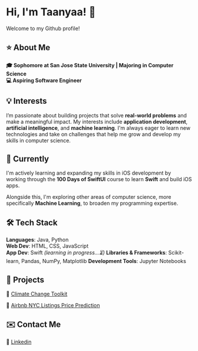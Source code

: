# Hi, I'm Taanyaa! 👋

Welcome to my Github profile!

## ⭐️ About Me
**🎓 Sophomore at San Jose State University | Majoring in Computer Science**    
**💻 Aspiring Software Engineer**  

## 💡 Interests
I’m passionate about building projects that solve **real-world problems** and make a meaningful impact. My interests include **application development**, **artificial intelligence**, and **machine learning**. I'm always eager to learn new technologies and take on challenges that help me grow and develop my skills in computer science. 

## 🌱 Currently
I'm actively learning and expanding my skills in iOS development by working through the **100 Days of SwiftUI** course to learn **Swift** and build iOS apps.

Alongside this, I'm exploring other areas of computer science, more specifically **Machine Learning**, to broaden my programming expertise.

## 🛠️ Tech Stack
**Languages**: Java, Python   
**Web Dev**: HTML, CSS, JavaScript  
**App Dev**: Swift _(learning in progress...⏳)_
**Libraries & Frameworks**: Scikit-learn, Pandas, NumPy, Matplotlib
**Development Tools**: Jupyter Notebooks

## 📁 Projects
🔗 [Climate Change Toolkit](https://github.com/taanyaaharidassprasad06/climate_toolkit)

🔗 [Airbnb NYC Listings Price Prediction](https://github.com/taanyaaharidassprasad06/airbnb-price-prediction)

## ✉️ Contact Me
🔗 [Linkedin](https://www.linkedin.com/in/taanyaa-hp)



<!--
**taanyaaharidassprasad06/taanyaaharidassprasad06** is a ✨ _special_ ✨ repository because its `README.md` (this file) appears on your GitHub profile.

Here are some ideas to get you started:

- 🔭 I’m currently working on ...
- 🌱 I’m currently learning ...
- 👯 I’m looking to collaborate on ...
- 🤔 I’m looking for help with ...
- 💬 Ask me about ...
- 📫 How to reach me: ...
- 😄 Pronouns: ...
- ⚡ Fun fact: ...
-->
